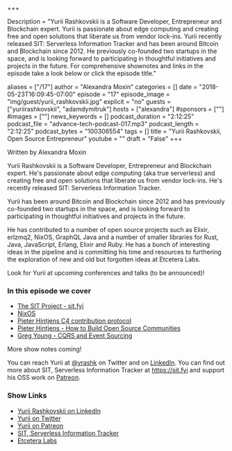 +++

Description = "Yurii Rashkovskii is a Software Developer, Entrepreneur and Blockchain expert. Yurii is passionate about edge computing and creating free and open solutions that liberate us from vendor lock-ins. Yurii recently released SIT: Serverless Information Tracker and has been around Bitcoin and Blockchain since 2012. He previously co-founded two startups in the space, and is looking forward to participating in thoughtful initiatives and projects in the future. For comprehensive shownotes and links in the episode take a look below or click the episode title."

aliases = ["/17"]
author = "Alexandra Moxin"
categories = []
date = "2018-05-23T16:09:45-07:00"
episode = "17"
episode_image = "img/guest/yurii_rashkovskii.jpg"
explicit = "no"
guests = ["yuriirashkovskii", "adamdymitruk"]
hosts = ["alexandra"]
#sponsors = [""]
#images = [""]
news_keywords = []
podcast_duration = "2:12:25"
podcast_file = "advance-tech-podcast-017.mp3"
podcast_length = "2:12:25"
podcast_bytes = "100306554"
tags = []
title = "Yurii Rashkovskii, Open Source Entrepreneur"
youtube = ""
draft = "False"
+++

Written by Alexandra Moxin

Yurii Rashkovskii is a Software Developer, Entrepreneur and Blockchain expert. He's passionate about edge computing (aka true serverless) and creating free and open solutions that liberate us from vendor lock-ins. He's recently released SIT: Serverless Information Tracker.

Yurii has been around Bitcoin and Blockchain since 2012 and has previously co-founded two startups in the space, and is looking forward to participating in thoughtful initiatives and projects in the future.

He has contributed to a number of open source projects such as Elixir, erlzmq2, NixOS, GraphQL Java and a number of smaller libraries for Rust, Java, JavaScript, Erlang, Elixir and Ruby. He has a bunch of interesting ideas in the pipeline and is committing his time and resources to furthering the exploration of new and old but forgotten ideas at Etcetera Labs.

Look for Yurii at upcoming conferences and talks (to be announced)!

### In this episode we cover

* [The SIT Project - sit.fyi](https://sit.fyi)
* [NixOS](https://nixos.org/)
* [Pieter Hintjens C4 contribution protocol](http://hintjens.com/blog:93)
* [Pieter Hintjens - How to Build Open Source Communities](https://www.youtube.com/watch?v=uzxcILudFWM)
* [Greg Young - CQRS and Event Sourcing](https://www.youtube.com/watch?v=JHGkaShoyNs)

More show notes coming!

You can reach Yurii at [@yrashk](https://twitter.com/yrashk) on Twitter and on [LinkedIn](https://www.linkedin.com/in/yrashk/). You can find out more about SIT, Serverless Information Tracker at https://sit.fyi and support his OSS work on [Patreon](http://patreon.com/yrashk).

### Show Links

* [Yurii Rashkovskii on LinkedIn](https://www.linkedin.com/in/yrashk/)
* [Yurii on Twitter](https://twitter.com/yrashk)
* [Yurii on Patreon](http://patreon.com/yrashk)
* [SIT, Serverless Information Tracker](https://sit.fyi )
* [Etcetera Labs](https://github.com/EtceteraLabs)













